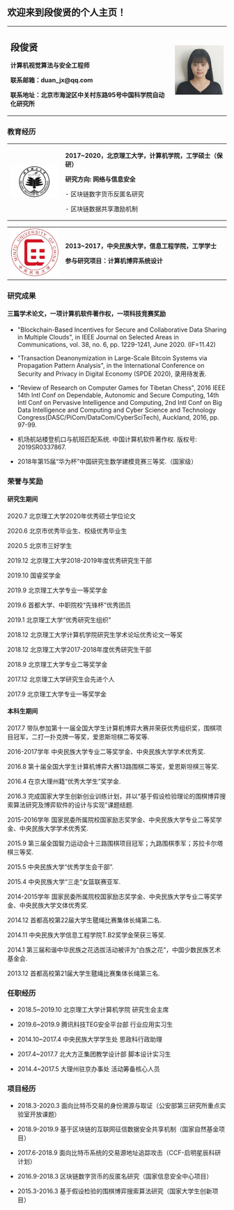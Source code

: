 ## 欢迎来到段俊贤的个人主页！

<table border="0">
  <tr>
    <td width="75%">
      <h2>段俊贤</h2>
      <p><b>计算机视觉算法与安全工程师</b></p>
      <p><b>联系邮箱：duan_jx@qq.com</b></p>
      <p><b>联系地址：北京市海淀区中关村东路95号中国科学院自动化研究所</b></p>
    </td>
    <td width="25%">
      <img src="/人像1.png" width="100%">      
    </td>
  </tr>
</table>



### 教育经历

<table border="0">
  <tr>
    <td width="25%">
      <img src="/校徽1.png" width="100%">      
    </td>
    <td width="75%">
      <p><b>2017~2020，北京理工大学，计算机学院，工学硕士（保研）</b></p>
      <p><b>研究方向: 网络与信息安全</b></p>
      <p> - 区块链数字货币反匿名研究</p>
      <p> - 区块链数据共享激励机制</p>
    </td>
  </tr>
</table>

<table border="0">
  <tr>
    <td width="25%">
      <img src="/校徽2.png" width="100%">      
    </td>
    <td width="75%">
      <p><b>2013~2017，中央民族大学，信息工程学院，工学学士</b></p>
      <p><b>参与研究项目：计算机博弈系统设计</b></p>
    </td>
  </tr>
</table>

### 研究成果

#### 三篇学术论文，一项计算机软件著作权，一项科技竞赛奖励

- "Blockchain-Based Incentives for Secure and Collaborative Data Sharing in Multiple Clouds", in IEEE Journal on Selected Areas in Communications, vol. 38, no. 6, pp. 1229-1241, June 2020. (IF=11.42)

- "Transaction Deanonymization in Large-Scale Bitcoin Systems via Propagation Pattern Analysis", in the International Conference on Security and Privacy in Digital Economy (SPDE 2020), 录用待发表.

- "Review of Research on Computer Games for Tibetan Chess", 2016 IEEE 14th Intl Conf on Dependable, Autonomic and Secure Computing, 14th Intl Conf on Pervasive Intelligence and Computing, 2nd Intl Conf on Big Data Intelligence and Computing and Cyber Science and Technology Congress(DASC/PiCom/DataCom/CyberSciTech), Auckland, 2016, pp. 97-99.

- 机场航站楼登机口与航班匹配系统. 中国计算机软件著作权. 版权号: 2019SR0337867.

- 2018年第15届“华为杯”中国研究生数学建模竞赛三等奖.（国家级）


### 荣誉与奖励

#### 研究生期间
2020.7 北京理工大学2020年优秀硕士学位论文

2020.6 北京市优秀毕业生、校级优秀毕业生

2020.5 北京市三好学生

2019.12 北京理工大学2018-2019年度优秀研究生干部

2019.10 国睿奖学金

2019.9 北京理工大学专业一等奖学金

2019.6 首都大学、中职院校“先锋杯”优秀团员

2019.1 北京理工大学“优秀研究生组织”

2018.12 北京理工大学计算机学院研究生学术论坛优秀论文一等奖

2018.12 北京理工大学2017-2018年度优秀研究生干部

2018.9 北京理工大学专业二等奖学金

2017.12 北京理工大学研究生会先进个人

2017.9 北京理工大学专业一等奖学金


#### 本科生期间
2017.7 带队参加第十一届全国大学生计算机博弈大赛并荣获优秀组织奖，围棋项目冠军，二打一扑克牌一等奖，爱恩斯坦棋二等奖等.

2016-2017学年 中央民族大学专业二等奖学金、中央民族大学学术优秀奖.

2016.8 第十届全国大学生计算机博弈大赛13路围棋二等奖，爱恩斯坦棋三等奖.

2016.4 在京大理州籍“优秀大学生”奖学金.

2016.3 完成国家大学生创新创业训练计划，并以“基于假设检验理论的围棋博弈搜索算法研究及博弈软件的设计与实现”课题结题. 

2015-2016学年 国家民委所属院校国家励志奖学金、中央民族大学专业二等奖学金、中央民族大学学术优秀奖.

2015.9 第三届全国智力运动会十三路围棋项目冠军；九路围棋季军；苏拉卡尔塔棋三等奖.

2015.5 中央民族大学“优秀学生会干部”.

2015.4 中央民族大学“三走”女篮联赛亚军.

2014-2015学年 国家民委所属院校国家励志奖学金、中央民族大学专业二等奖学金、中央民族大学文体优秀奖.

2014.12 首都高校第22届大学生毽绳比赛集体长绳第二名.

2014.11 中央民族大学信息工程学院T.B2奖学金荣获三等奖.

2014.1 第三届和谐中华民族之花选拔活动被评为“白族之花”，中国少数民族艺术基金会.

2013.12 首都高校第21届大学生毽绳比赛集体长绳第三名.


### 任职经历

- 2018.5~2019.10 北京理工大学计算机学院  研究生会主席

- 2019.6~2019.9 腾讯科技TEG安全平台部  行业应用实习生

- 2014.10~2017.4 中央民族大学学生处  思政科行政助理

- 2017.4~2017.7 北大方正集团教学设计部  脚本设计实习生

- 2014.4~2017.5 大理州驻京办事处  活动筹备核心人员


### 项目经历

- 2018.3-2020.3 面向比特币交易的身份溯源与取证（公安部第三研究所重点实验室开放课题）

- 2018.9-2019.9 基于区块链的互联网征信数据安全共享机制（国家自然基金项目） 

- 2017.6-2018.9 面向比特币系统的交易源地址追踪攻击（CCF-启明星辰科研计划） 

- 2016.9-2018.3 区块链数字货币的反匿名研究（国家信息安全中心项目） 

- 2015.3-2016.3 基于假设检验的围棋博弈搜索算法研究（国家大学生创新项目） 



